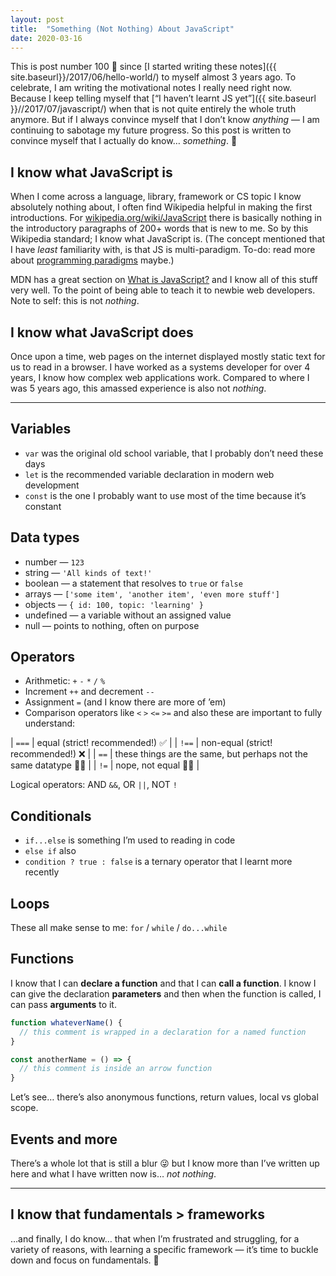 ```yaml
---
layout: post
title:  "Something (Not Nothing) About JavaScript"
date: 2020-03-16
---
```


This is post number 100 🍾 since [I started writing these notes]({{ site.baseurl}}/2017/06/hello-world/) to myself almost 3 years ago. To celebrate, I am writing the motivational notes I really need right now. Because I keep telling myself that [“I&nbsp;haven’t learnt JS yet”]({{ site.baseurl }}//2017/07/javascript/) when that is not quite entirely the whole truth anymore. But if I always convince myself that I don’t know _anything_ — I am continuing to sabotage my future progress. So this post is written to convince myself that I actually do know… _something_. 🌱

## I know what JavaScript is

When I come across a language, library, framework or CS topic I know absolutely nothing about, I&nbsp;often find Wikipedia helpful in making the first introductions. For [wikipedia.org/wiki/JavaScript](https://en.wikipedia.org/wiki/JavaScript) there is basically nothing in the introductory paragraphs of 200+ words that is new to me. So by this Wikipedia standard; I know what JavaScript is. (The concept mentioned that I have _least_ familiarity with, is that JS is multi-paradigm. To-do: read more about [programming paradigms](https://en.wikipedia.org/wiki/Programming_paradigm) maybe.)

MDN has a great section on [What is JavaScript?](https://developer.mozilla.org/en-US/docs/Learn/JavaScript/First_steps/What_is_JavaScript) and I know all of this stuff very well. To the point of being able to teach it to newbie web developers. Note to self: this is not _nothing_.

## I know what JavaScript does

Once upon a time, web pages on the internet displayed mostly static text for us to read in a browser. I&nbsp;have worked as a systems developer for over 4 years, I know how complex web applications work. Compared to where I was 5 years ago, this amassed experience is also not _nothing_.

---

## Variables

* `var` was the original old school variable, that I probably don’t need these days
* `let` is the recommended variable declaration in modern web development
* `const` is the one I probably want to use most of the time because it’s constant

## Data types

* number — `123`
* string — `'All kinds of text!'`
* boolean — a statement that resolves to `true` or `false`
* arrays — `['some item', 'another item', 'even more stuff']`
* objects — `{ id: 100, topic: 'learning' }`
* undefined — a variable without an assigned value
* null — points to nothing, often on purpose

## Operators

* Arithmetic: `+` `-` `*` `/` `%`
* Increment `++` and decrement `--`
* Assignment `=` (and I know there are more of ’em)
* Comparison operators like `<` `>` `<=` `>=` and also these are important to fully understand:

| `===` | equal (strict! recommended!) ✅ |
| `!==` | non-equal (strict! recommended!) ❌ |
| `==` | these things are the same, but perhaps not the same datatype 🤷🏻‍ |
| `!=` | nope, not equal 🙅🏻‍ |

Logical operators: AND `&&`, OR `||`, NOT `!`

## Conditionals

* `if...else` is something I’m used to reading in code
* `else if` also
* `condition ? true : false` is a ternary operator that I learnt more recently

## Loops

These all make sense to me: `for` / `while` / `do...while`

## Functions

I know that I can **declare a function** and that I can **call a function**. I know I can give the declaration **parameters** and then when the function is called, I can pass **arguments** to it.

```js
function whateverName() {
  // this comment is wrapped in a declaration for a named function
}
```

```js
const anotherName = () => {
  // this comment is inside an arrow function
}
```

Let’s see… there’s also anonymous functions, return values, local vs global scope.


## Events and more

There’s a whole lot that is still a blur 😜 but I know more than I’ve written up here and what I have written now is… _not nothing_.

---

## I know that fundamentals > frameworks

…and finally, I do know… that when I’m frustrated and struggling, for a variety of reasons, with learning a specific framework — it’s time to buckle down and focus on fundamentals. 😤
